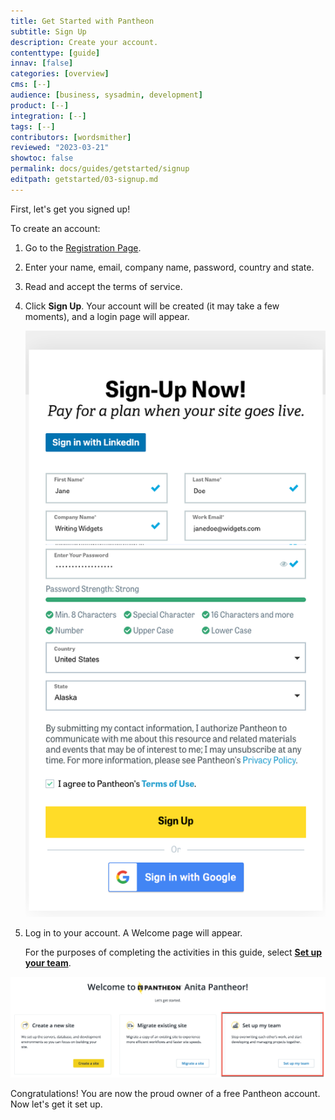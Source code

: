 ```yaml
---
title: Get Started with Pantheon
subtitle: Sign Up
description: Create your account.
contenttype: [guide]
innav: [false]
categories: [overview]
cms: [--]
audience: [business, sysadmin, development]
product: [--]
integration: [--]
tags: [--]
contributors: [wordsmither]
reviewed: "2023-03-21"
showtoc: false
permalink: docs/guides/getstarted/signup
editpath: getstarted/03-signup.md
---
```


First, let's get you signed up!

To create an account:

1. Go to the <a href="https://pantheon.io/register?docs" target="_blank" rel="nofollow noopener external">Registration Page</a>.

1. Enter your name, email, company name, password, country and state.

1. Read and accept the terms of service.

1. Click **Sign Up**.  Your account will be created (it may take a few moments), and a login page will appear.

   ![Signing up for Pantheon](../../../images/signup.png)

1. Log in to your account.  A Welcome page will appear.

   For the purposes of completing the activities in this guide, select [**Set up your team**](/guides/account-mgmt/workspace-sites-teams/teams).

![Welcome screen with Setup my team highighted](../../../images/welcome-screen-teams-highlight.png)

Congratulations! You are now the proud owner of a free Pantheon account.  Now let's get it set up.